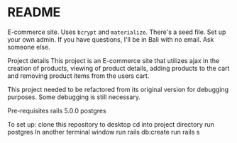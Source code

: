 # README

E-commerce site. Uses `bcrypt` and `materialize`. There's a seed file. Set up your own admin. If you have questions, I'll be in Bali with no email. Ask someone else.

Project details
This project is an E-commerce site that utilizes ajax in the creation of products, viewing of product details, adding products to the cart and removing product items from the users cart.

This project needed to be refactored from its original version for debugging purposes.  Some debugging is still necessary.


Pre-requisites
rails 5.0.0
postgres


To set up:
clone this repository to desktop
cd into project  directory
run postgres
In another terminal window
  run rails db:create
  run rails s

